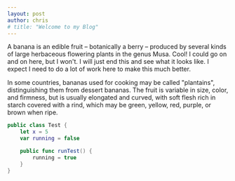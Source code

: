 ```yaml
---
layout: post
author: chris
# title: "Welcome to my Blog"
---
```


A banana is an edible fruit – botanically a berry – produced by several
kinds of large herbaceous flowering plants in the genus Musa. Cool! I could go on and on here, but I won't.  I will just end this and see what it looks like.  I expect I need to do a lot of work here to make this much better.

In some countries, bananas used for cooking may be called "plantains",
distinguishing them from dessert bananas. The fruit is variable in size, color, and firmness, but is usually elongated and curved, with soft
flesh rich in starch covered with a rind, which may be green, yellow,
red, purple, or brown when ripe.

```swift
public class Test {
    let x = 5
    var running = false

    public func runTest() {
        running = true
    }
}
```